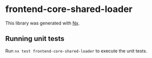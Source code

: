 # frontend-core-shared-loader

This library was generated with [Nx](https://nx.dev).

## Running unit tests

Run `nx test frontend-core-shared-loader` to execute the unit tests.
